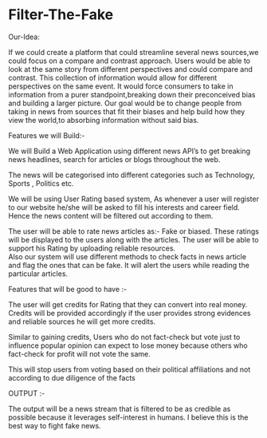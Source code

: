 # Filter-The-Fake

Our-Idea:

If we could create a platform that could streamline several news sources,we could focus on a compare and contrast approach. Users would be able to look at the same story from different perspectives and could compare and contrast. This collection of information would allow for different perspectives on the same event. It would force consumers to take in information from a purer standpoint,breaking down their preconceived bias and building a larger picture. 
Our goal would be to change people from taking in news from sources that fit their biases and help build how they view the world,to absorbing information without said bias.


Features we will Build:-

We will Build a Web Application using different news API’s to get breaking news headlines, search for articles or blogs throughout the web.

The news will be categorised into different categories such as Technology, Sports , Politics etc.  

We will be using User Rating  based system,  As whenever a user will register to our website he/she will be asked to fill his interests and career field. Hence the news content will be filtered out according to them.

The user will be able to rate news articles  as:-
  Fake or biased.
  These ratings will be displayed to the users along with the articles.
  The user will be able to support his Rating by uploading reliable resources.  
  Also our system will use different methods to check facts in news article and flag the ones that can be fake. It will alert the   users while reading the particular articles.

Features that will be good to have :-

The user will get credits for Rating  that they can convert into real money. Credits will be provided accordingly if the user 
provides strong evidences and reliable sources he will get more credits.

Similar to gaining credits, Users who do not fact-check but vote just to influence popular opinion can expect to lose money because others who fact-check for profit will not vote the same. 

This will stop users from voting based on their political affiliations and not according to due diligence of the facts

OUTPUT :-

The output will be a news stream that is filtered to be as credible as possible because it leverages self-interest in humans. I believe this is the best way to fight fake news.


